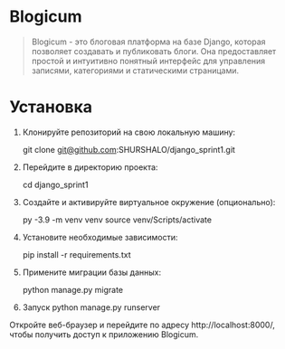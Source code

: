 # Blogicum

> Blogicum - это блоговая платформа на базе Django,
которая позволяет создавать и публиковать блоги. 
Она предоставляет простой и интуитивно понятный интерфейс для управления записями, 
категориями и статическими страницами.

# Установка

1. Клонируйте репозиторий на свою локальную машину:

   git clone git@github.com:SHURSHALO/django_sprint1.git

2. Перейдите в директорию проекта:

   cd django_sprint1

3. Создайте и активируйте виртуальное окружение (опционально):

   py -3.9 -m venv venv
   source venv/Scripts/activate

4. Установите необходимые зависимости:

   pip install -r requirements.txt

5. Примените миграции базы данных:
   
   python manage.py migrate

6. Запуск python manage.py runserver

Откройте веб-браузер и перейдите по адресу http://localhost:8000/, чтобы получить доступ к приложению Blogicum.
